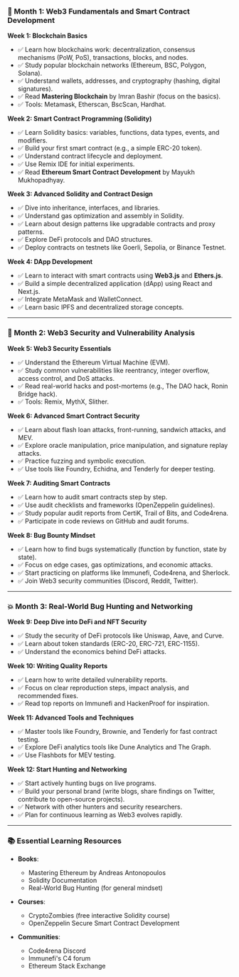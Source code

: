 ### **🔗 Month 1: Web3 Fundamentals and Smart Contract Development**

**Week 1: Blockchain Basics**

* ✅ Learn how blockchains work: decentralization, consensus mechanisms (PoW, PoS), transactions, blocks, and nodes.
* ✅ Study popular blockchain networks (Ethereum, BSC, Polygon, Solana).
* ✅ Understand wallets, addresses, and cryptography (hashing, digital signatures).
* ✅ Read **Mastering Blockchain** by Imran Bashir (focus on the basics).
* ✅ Tools: Metamask, Etherscan, BscScan, Hardhat.

**Week 2: Smart Contract Programming (Solidity)**

* ✅ Learn Solidity basics: variables, functions, data types, events, and modifiers.
* ✅ Build your first smart contract (e.g., a simple ERC-20 token).
* ✅ Understand contract lifecycle and deployment.
* ✅ Use Remix IDE for initial experiments.
* ✅ Read **Ethereum Smart Contract Development** by Mayukh Mukhopadhyay.

**Week 3: Advanced Solidity and Contract Design**

* ✅ Dive into inheritance, interfaces, and libraries.
* ✅ Understand gas optimization and assembly in Solidity.
* ✅ Learn about design patterns like upgradable contracts and proxy patterns.
* ✅ Explore DeFi protocols and DAO structures.
* ✅ Deploy contracts on testnets like Goerli, Sepolia, or Binance Testnet.

**Week 4: DApp Development**

* ✅ Learn to interact with smart contracts using **Web3.js** and **Ethers.js**.
* ✅ Build a simple decentralized application (dApp) using React and Next.js.
* ✅ Integrate MetaMask and WalletConnect.
* ✅ Learn basic IPFS and decentralized storage concepts.

---

### **🔐 Month 2: Web3 Security and Vulnerability Analysis**

**Week 5: Web3 Security Essentials**

* ✅ Understand the Ethereum Virtual Machine (EVM).
* ✅ Study common vulnerabilities like reentrancy, integer overflow, access control, and DoS attacks.
* ✅ Read real-world hacks and post-mortems (e.g., The DAO hack, Ronin Bridge hack).
* ✅ Tools: Remix, MythX, Slither.

**Week 6: Advanced Smart Contract Security**

* ✅ Learn about flash loan attacks, front-running, sandwich attacks, and MEV.
* ✅ Explore oracle manipulation, price manipulation, and signature replay attacks.
* ✅ Practice fuzzing and symbolic execution.
* ✅ Use tools like Foundry, Echidna, and Tenderly for deeper testing.

**Week 7: Auditing Smart Contracts**

* ✅ Learn how to audit smart contracts step by step.
* ✅ Use audit checklists and frameworks (OpenZeppelin guidelines).
* ✅ Study popular audit reports from CertiK, Trail of Bits, and Code4rena.
* ✅ Participate in code reviews on GitHub and audit forums.

**Week 8: Bug Bounty Mindset**

* ✅ Learn how to find bugs systematically (function by function, state by state).
* ✅ Focus on edge cases, gas optimizations, and economic attacks.
* ✅ Start practicing on platforms like Immunefi, Code4rena, and Sherlock.
* ✅ Join Web3 security communities (Discord, Reddit, Twitter).

---

### **💥 Month 3: Real-World Bug Hunting and Networking**

**Week 9: Deep Dive into DeFi and NFT Security**

* ✅ Study the security of DeFi protocols like Uniswap, Aave, and Curve.
* ✅ Learn about token standards (ERC-20, ERC-721, ERC-1155).
* ✅ Understand the economics behind DeFi attacks.

**Week 10: Writing Quality Reports**

* ✅ Learn how to write detailed vulnerability reports.
* ✅ Focus on clear reproduction steps, impact analysis, and recommended fixes.
* ✅ Read top reports on Immunefi and HackenProof for inspiration.

**Week 11: Advanced Tools and Techniques**

* ✅ Master tools like Foundry, Brownie, and Tenderly for fast contract testing.
* ✅ Explore DeFi analytics tools like Dune Analytics and The Graph.
* ✅ Use Flashbots for MEV testing.

**Week 12: Start Hunting and Networking**

* ✅ Start actively hunting bugs on live programs.
* ✅ Build your personal brand (write blogs, share findings on Twitter, contribute to open-source projects).
* ✅ Network with other hunters and security researchers.
* ✅ Plan for continuous learning as Web3 evolves rapidly.

---

### **📚 Essential Learning Resources**

* **Books**:

  * Mastering Ethereum by Andreas Antonopoulos
  * Solidity Documentation
  * Real-World Bug Hunting (for general mindset)

* **Courses**:

  * CryptoZombies (free interactive Solidity course)
  * OpenZeppelin Secure Smart Contract Development

* **Communities**:

  * Code4rena Discord
  * Immunefi's C4 forum
  * Ethereum Stack Exchange
